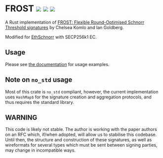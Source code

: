 
# FROST [![](https://img.shields.io/crates/v/frost-dalek.svg)](https://crates.io/crates/frost-dalek) [![](https://docs.rs/frost-dalek/badge.svg)](https://docs.rs/frost-dalek) [![](https://travis-ci.com/github/isislovecruft/frost-dalek.svg?branch=master)](https://travis-ci.org/isislovecruft/frost-dalek)

A Rust implementation of
[FROST: Flexible Round-Optimised Schnorr Threshold signatures](https://eprint.iacr.org/2020/852)
by Chelsea Komlo and Ian Goldberg.

Modified for [EthSchnorr](https://github.com/smartcontractkit/chainlink/blob/v1.0.1/contracts/src/v0.5/dev/SchnorrSECP256K1.sol) with SECP256k1 EC.

## Usage

Please see [the documentation](https://docs.rs/frost-dalek) for usage examples.

## Note on `no_std` usage

Most of this crate is `no_std` compliant, however, the current
implementation uses `HashMap`s for the signature creation and aggregation
protocols, and thus requires the standard library.

## WARNING

This code is likely not stable.  The author is working with the paper authors on
an RFC which, if/when adopted, will allow us to stabilise this codebase.  Until
then, the structure and construction of these signatures, as well as wireformats
for several types which must be sent between signing parties, may change in
incompatible ways.
